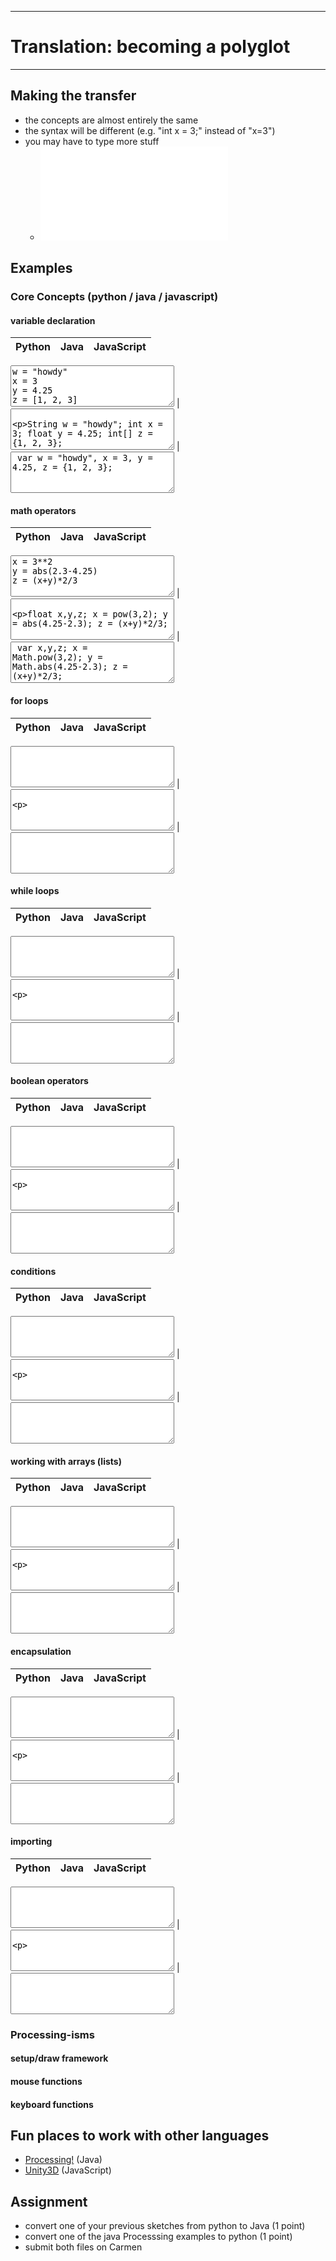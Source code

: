 --------------------------------
# Translation: becoming a polyglot
--------------------------------

## Making the transfer
- the concepts are almost entirely the same
- the syntax will be different (e.g. "int x = 3;" instead of "x=3")
- you may have to type more stuff
	- ![java vs python](pcad.py?page=13-translation/javaVsPython_moreTyping.png)

## Examples 
### Core Concepts (python / java / javascript)
#### variable declaration

Python             | Java                    | JavaScript
------------------ | ----------------------- | ----------------- 
<textarea rows="4" cols="30">
w = "howdy"
x = 3
y = 4.25
z = [1, 2, 3]
</textarea> | <textarea rows="4" cols="30">
String w = "howdy";
int x = 3;
float y = 4.25;
int[] z = {1, 2, 3}; 
</textarea> | <textarea rows="4" cols="30">
var	w = "howdy",
	x = 3,
	y = 4.25,
	z = {1, 2, 3};
</textarea>	

#### math operators

Python             | Java                    | JavaScript
------------------ | ----------------------- | ----------------- 
<textarea rows="4" cols="30">
x = 3**2
y = abs(2.3-4.25)
z = (x+y)*2/3
</textarea> | <textarea rows="4" cols="30">
float x,y,z;
x = pow(3,2);
y = abs(4.25-2.3);
z = (x+y)*2/3;
</textarea> | <textarea rows="4" cols="30">
var x,y,z;
x = Math.pow(3,2);
y = Math.abs(4.25-2.3);
z = (x+y)*2/3;
</textarea>	

#### for loops

Python             | Java                    | JavaScript
------------------ | ----------------------- | ----------------- 
<textarea rows="4" cols="30">
</textarea> | <textarea rows="4" cols="30">
</textarea> | <textarea rows="4" cols="30">
</textarea>	

#### while loops

Python             | Java                    | JavaScript
------------------ | ----------------------- | ----------------- 
<textarea rows="4" cols="30">
</textarea> | <textarea rows="4" cols="30">
</textarea> | <textarea rows="4" cols="30">
</textarea>	

#### boolean operators

Python             | Java                    | JavaScript
------------------ | ----------------------- | ----------------- 
<textarea rows="4" cols="30">
</textarea> | <textarea rows="4" cols="30">
</textarea> | <textarea rows="4" cols="30">
</textarea>	

#### conditions 

Python             | Java                    | JavaScript
------------------ | ----------------------- | ----------------- 
<textarea rows="4" cols="30">
</textarea> | <textarea rows="4" cols="30">
</textarea> | <textarea rows="4" cols="30">
</textarea>	

#### working with arrays (lists)

Python             | Java                    | JavaScript
------------------ | ----------------------- | ----------------- 
<textarea rows="4" cols="30">
</textarea> | <textarea rows="4" cols="30">
</textarea> | <textarea rows="4" cols="30">
</textarea>	

#### encapsulation

Python             | Java                    | JavaScript
------------------ | ----------------------- | ----------------- 
<textarea rows="4" cols="30">
</textarea> | <textarea rows="4" cols="30">
</textarea> | <textarea rows="4" cols="30">
</textarea>	

#### importing

Python             | Java                    | JavaScript
------------------ | ----------------------- | ----------------- 
<textarea rows="4" cols="30">
</textarea> | <textarea rows="4" cols="30">
</textarea> | <textarea rows="4" cols="30">
</textarea>	


### Processing-isms
#### setup/draw framework
#### mouse functions
#### keyboard functions

## Fun places to work with other languages
- [Processing!](http://processing.org)  (Java)
- [Unity3D](http://unity3d.com) (JavaScript)

## Assignment
- convert one of your previous sketches from python to Java (1 point)
- convert one of the java Processsing examples to python (1 point)
- submit both files on Carmen
